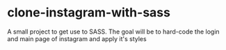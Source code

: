 # clone-instagram-with-sass
A small project to get use to SASS. The goal will be to hard-code the login and main page of instagram and apply it's styles
